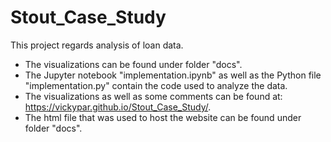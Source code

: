 # Stout_Case_Study

This project regards analysis of loan data.

- The visualizations can be found under folder "docs".
- The Jupyter notebook "implementation.ipynb" as well as the Python file "implementation.py" contain the code used to analyze the data.
- The visualizations as well as some comments can be found at: https://vickypar.github.io/Stout_Case_Study/.
- The html file that was used to host the website can be found under folder "docs".

